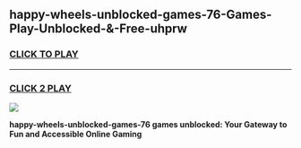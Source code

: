 
## happy-wheels-unblocked-games-76-Games-Play-Unblocked-&-Free-uhprw
<h3>
<a href="https://premium76.site?title=happy-wheels-unblocked-games-76&ref=24A">CLICK TO PLAY</a></h3>
<hr>

<h3>
<a href="https://premium76.site?title=happy-wheels-unblocked-games-76&ref=24A">CLICK 2 PLAY</a>
  
</h3>

<a href="https://premium76.site?title=happy-wheels-unblocked-games-76&ref=24A"><img src="https://clearcache.store/games.png"></a>


**happy-wheels-unblocked-games-76 games unblocked: Your Gateway to Fun and Accessible Online Gaming**
